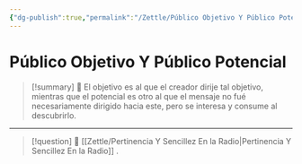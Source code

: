 ```yaml
---
{"dg-publish":true,"permalink":"/Zettle/Público Objetivo Y Público Potencial/","title":"Público objetivo y público potencial","updated":"2023-12-30T18:05:54.150-05:00"}
---
```



# Público Objetivo Y Público Potencial

> [!summary] 🧠
> El objetivo es al que el creador dirije tal objetivo, mientras que el potencial es otro al que el mensaje no fué necesariamente dirigido hacia este, pero se interesa y consume al descubrirlo. 

- - - 
> [!question] 🔗
> [[Zettle/Pertinencia Y Sencillez En la Radio\|Pertinencia Y Sencillez En la Radio]]
> .
